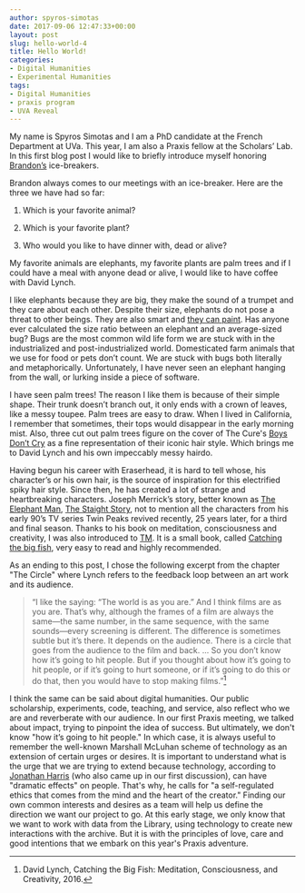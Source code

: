 ```yaml
---
author: spyros-simotas
date: 2017-09-06 12:47:33+00:00
layout: post
slug: hello-world-4
title: Hello World!
categories:
- Digital Humanities
- Experimental Humanities
tags:
- Digital Humanities
- praxis program
- UVA Reveal
---
```


My name is Spyros Simotas and I am a PhD candidate at the French Department at UVa. This year, I am also a Praxis fellow at the Scholars’ Lab. In this first blog post I would like to briefly introduce myself honoring [Brandon’s](http://scholarslab.org/people/brandon-walsh/%20) ice-breakers.

Brandon always comes to our meetings with an ice-breaker. Here are the three we have had so far:



 	
  1. Which is your favorite animal?

 	
  2. Which is your favorite plant?

 	
  3. Who would you like to have dinner with, dead or alive?


My favorite animals are elephants, my favorite plants are palm trees and if I could have a meal with anyone dead or alive, I would like to have coffee with David Lynch.

I like elephants because they are big, they make the sound of a trumpet and they care about each other. Despite their size, elephants do not pose a threat to other beings. They are also smart and [they can paint](https://www.youtube.com/watch?v=7meBvOEyuzQ). Has anyone ever calculated the size ratio between an elephant and an average-sized bug? Bugs are the most common wild life form we are stuck with in the industrialized and post-industrialized world. Domesticated farm animals that we use for food or pets don’t count. We are stuck with bugs both literally and metaphorically. Unfortunately, I have never seen an elephant hanging from the wall, or lurking inside a piece of software.

I have seen palm trees! The reason I like them is because of their simple shape. Their trunk doesn’t branch out, it only ends with a crown of leaves, like a messy toupee. Palm trees are easy to draw. When I lived in California, I remember that sometimes, their tops would disappear in the early morning mist. Also, three cut out palm trees figure on the cover of The Cure's [Boys Don’t Cry](https://en.wikipedia.org/wiki/Boys_Don't_Cry_(The_Cure_album)) as a fine representation of their iconic hair style. Which brings me to David Lynch and his own impeccably messy hairdo.

Having begun his career with Eraserhead, it is hard to tell whose, his character’s or his own hair, is the source of inspiration for this electrified spiky hair style. Since then, he has created a lot of strange and heartbreaking characters. Joseph Merrick’s story, better known as [The Elephant Man](https://www.youtube.com/watch?v=2ToC4vh_itg), [The Staight Story](https://en.wikipedia.org/wiki/The_Straight_Story), not to mention all the characters from his early 90’s TV series Twin Peaks revived recently, 25 years later, for a third and final season. Thanks to his book on meditation, consciousness and creativity, I was also introduced to [TM](https://youtu.be/BH4qD5Fzyjk?t=12m1s). It is a small book, called [Catching the big fish](https://www.davidlynchfoundation.org/catching-the-big-fish-meditation-consciousness-and-creativity.html), very easy to read and highly recommended.

As an ending to this post, I chose the following excerpt from the chapter "The Circle" where Lynch refers to the feedback loop between an art work and its audience.


> “I like the saying: “The world is as you are.” And I think films are as you are. That’s why, although the frames of a film are always the same&mdash;the same number, in the same sequence, with the same sounds&mdash;every screening is different. The difference is sometimes subtle but it’s there. It depends on the audience. There is a circle that goes from the audience to the film and back. ... So you don’t know how it’s going to hit people. But if you thought about how it’s going to hit people, or if it’s going to hurt someone, or if it’s going to do this or do that, then you would have to stop making films.”[^1]


I think the same can be said about digital humanities. Our public scholarship, experiments, code, teaching, and service, also reflect who we are and reverberate with our audience. In our first Praxis meeting, we talked about impact, trying to pinpoint the idea of success. But ultimately, we don't know "how it’s going to hit people." In which case, it is always useful to remember the well-known Marshall McLuhan scheme of technology as an extension of certain urges or desires. It is important to understand what is the urge that we are trying to extend because technology, according to [Jonathan Harris](https://youtu.be/yS1a5TBya14?t=34m10s) (who also came up in our first discussion), can have "dramatic effects" on people. That's why, he calls for "a self-regulated ethics that comes from the mind and the heart of the creator." Finding our own common interests and desires as a team will help us define the direction we want our project to go. At this early stage, we only know that we want to work with data from the Library, using technology to create new interactions with the archive. But it is with the principles of love, care and good intentions that we embark on this year's Praxis adventure.



 	
  [^1]: David Lynch, Catching the Big Fish: Meditation, Consciousness, and Creativity, 2016. 
